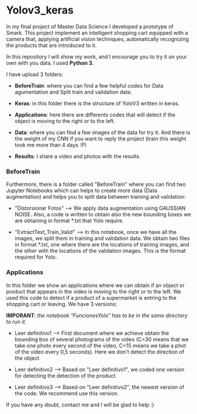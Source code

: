 # Yolov3_keras

In my final project of Master Data Science I developed a prototype of Smark. This project implement an intelligent shopping cart equipped with a camera that, applying artificial vision techniques, automatically recognizing the products that are introduced to it.

In this repository I will show my work, and I encourage you to try it on your own with you data. I used **Python 3.**

I have upload 3 folders:

* **BeforeTrain**: where you can find a few helpful codes for Data agumentation and Split train and validation data.

* **Keras**: in this folder there is the structure of YoloV3 written in keras.

* **Applications**: here there are differents codes that will detect if the object is moving to the right or to the left.

* **Data**: where you can find a few images of the data for try it. And there is the weight of my CNN if you want to reply the project (train this weight took me more than 4 days :P)

* **Results**: I share a video and photos with the results.




### BeforeTrain

Furthermore, there is a folder called "BeforeTrain" where you can find two Jupyter Notebooks which can helps to create more data (Data augmentation) and helps you to split data between training and validation:

* "Distorsionar Fotos" --> We apply data augmentation using GAUSSIAN NOISE. Also, a code is written to obtain also the new bounding boxes we are obtaining in format *.txt that Yolo require.

* "ExtractText_Train_Valid" --> In this notebook, once we have all the images, we split them in training and validation data. We obtain two files in format *.txt, one where there are the locations of training images, and the other with the locations of the validation images. This is the format required for Yolo.
   
   
   

### Applications

In this folder we show an applications where we can obtain if an object or product that appears in the video is moving to the right or to the left. We used this code to detect if a product of a supermarket is entring to the shopping cart or leaving. We have 3 versions:

**IMPORANT**: _the notebook "FuncionesYolo" has to be in the same directory to run it._

* Leer definitivo1 --> First document where we achieve obtain the bounding box of several photograms of the video (C=30 means that we take one photo every second of the video, C=15 means we take a phot of the video every 0,5 seconds). Here we don't detect the direction of the object

* Leer definitivo2 --> Based on "Leer definitivo1", we coded one version for detecting the detection of the product.

* Leer definitivo3 --> Based on "Leer definitivo2", the newest version of the code. We recommend use this version.


If you have any doubt, contact me and I will be glad to help :)
